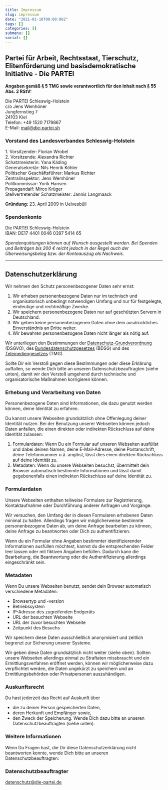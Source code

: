 ```yaml
---
title: Impressum
slug: impressum
date: "2021-01-10T00:00:00Z"
tags: []
categories: []
submenu: []
social: []
---
```

## Partei für Arbeit, Rechtsstaat, Tierschutz, Elitenförderung und basisdemokratische Initiative - Die PARTEI

**Angaben gemäß § 5 TMG sowie verantwortlich für den Inhalt nach § 55 Abs. 2 RStV:**

Die PARTEI Schleswig-Holstein  
c/o Jens Wemhöner  
Jungfernstieg 7  
24103 Kiel  
Telefon: +49 1520 7179867  
E-Mail: mail@die-partei.sh

### Vorstand des Landesverbandes Schleswig-Holstein

1\. Vorsitzender: Florian Wrobel  
2\. Vorsitzende: Alexandra Richter  
Schatzmeisterin: Yana Käding  
Generalsekretär: Nils Henrik Köhler  
Politischer Geschäftsführer: Markus Richter  
Zentralinspektor: Jens Wemhöner  
Politkommissar: Yorik Hansen  
Propagandalf: Mirco Krüger  
Stellvertretender Schatzmeister: Jannis Langmaack

**Gründung:** 23. April 2009 in Uelvesbüll

### Spendenkonto

Die PARTEI Schleswig-Holstein  
IBAN: DE17 4401 0046 0397 5414 65

*Spendenquittungen können auf Wunsch ausgestellt werden. Bei Spenden und Beiträgen bis 200 € reicht jedoch in der Regel auch der Überweisungsbeleg bzw. der Kontoauszug als Nachweis.*

<hr>

## Datenschutzerklärung

Wir nehmen den Schutz personenbezogener Daten sehr ernst:

1. Wir erheben personenbezogene Daten nur im technisch und organisatorisch unbedingt notwendigen Umfang und nur für festgelegte, eindeutige und rechtmäßige Zwecke.
2. Wir speichern personenbezogene Daten nur auf geschützten Servern in Deutschland.
3. Wir geben keine personenbezogenen Daten ohne dein ausdrückliches Einverständnis an Dritte weiter.
4. Wir bewahren personenbezogene Daten nicht länger als nötig auf.

Wir unterliegen den Bestimmungen der [Datenschutz-Grundverordnung](https://de.wikipedia.org/wiki/Datenschutz-Grundverordnung) (DSGVO), des [Bundesdatenschutzgesetzes](https://de.wikipedia.org/wiki/Bundesdatenschutzgesetz) (BDSG) und des [Telemediengesetzes](https://de.wikipedia.org/wiki/Telemediengesetz) (TMG).

Sollte Dir ein Verstoß gegen diese Bestimmungen oder diese Erklärung auffallen, so wende Dich bitte an unseren Datenschutzbeauftragten (siehe unten), damit wir den Verstoß umgehend durch technische und organisatorische Maßnahmen korrigieren können.

### Erhebung und Verarbeitung von Daten

Personenbezogene Daten sind Informationen, die dazu genutzt werden können, deine Identität zu erfahren.

Du kannst unsere Webseiten grundsätzlich ohne Offenlegung deiner Identität nutzen. Bei der Benutzung unserer Webseiten können jedoch Daten anfallen, die einen direkten oder indirekten Rückschluss auf deine Identität zulassen:

1. Formulardaten: Wenn Du ein Formular auf unseren Webseiten ausfüllst und dabei deinen Namen, deine E-Mail-Adresse, deine Postanschrift, deine Telefonnummer o.ä. angibst, lässt dies einen direkten Rückschluss auf deine Identität zu.
2. Metadaten: Wenn du unsere Webseiten besuchst, übermittelt dein Browser automatisch bestimmte Informationen und lässt damit gegebenenfalls einen indirekten Rückschluss auf deine Identität zu.

### Formulardaten
Unsere Webseiten enthalten teilweise Formulare zur Registrierung, Kontaktaufnahme oder Durchführung anderer Anfragen und Vorgänge.

Wir versuchen, den Umfang der in diesen Formularen erhobenen Daten minimal zu halten. Allerdings fragen wir möglicherweise bestimmte personenbezogene Daten ab, um deine Anfrage bearbeiten zu können, deine Anfrage zu beantworten oder Dich zu authentifizieren.

Wenn du ein Formular ohne Angaben bestimmter identifizierender Informationen ausfüllen möchtest, kannst du die entsprechenden Felder leer lassen oder mit fiktiven Angaben befüllen. Dadurch kann die Bearbeitung, die Beantwortung oder die Authentifizierung allerdings eingeschränkt sein.

### Metadaten
Wenn Du unsere Webseiten benutzt, sendet dein Browser automatisch verschiedene Metadaten:

* Browsertyp und -version
* Betriebssystem
* IP-Adresse des zugreifenden Endgeräts
* URL der besuchten Webseite
* URL der zuvor besuchten Webseite
* Zeitpunkt des Besuchs

Wir speichern diese Daten ausschließlich anonymisiert und zeitlich begrenzt zur Sicherung unserer Systeme.

Wir geben diese Daten grundsätzlich nicht weiter (siehe oben). Sollten unsere Webseiten allerdings einmal zu Straftaten missbraucht und ein Ermittlungsverfahren eröffnet werden, können wir möglicherweise dazu verpflichtet werden, die Daten ungekürzt zu speichern und an Ermittlungsbehörden oder Privatpersonen auszuhändigen.

### Auskunftsrecht
Du hast jederzeit das Recht auf Auskunft über

* die zu deiner Person gespeicherten Daten,
* deren Herkunft und Empfänger sowie,
* den Zweck der Speicherung.
Wende Dich dazu bitte an unseren Datenschutzbeauftragten (siehe unten).

### Weitere Informationen
Wenn Du Fragen hast, die Dir diese Datenschutzerklärung nicht beantworten konnte, wende Dich bitte an unseren Datenschutzbeauftragten:

### Datenschutzbeauftragter
datenschutz@die-partei.de
